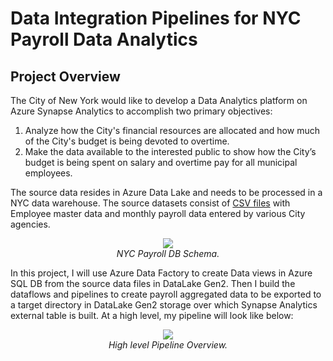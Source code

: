 # Data Integration Pipelines for NYC Payroll Data Analytics
## Project Overview
The City of New York would like to develop a Data Analytics platform on Azure Synapse Analytics to accomplish two primary objectives:

1. Analyze how the City's financial resources are allocated and how much of the City's budget is being devoted to overtime.
2. Make the data available to the interested public to show how the City’s budget is being spent on salary and overtime pay for all municipal employees.

The source data resides in Azure Data Lake and needs to be processed in a NYC data warehouse. The source datasets consist of [CSV files](https://video.udacity-data.com/topher/2022/May/6283aff5_data-nyc-payroll/data-nyc-payroll.zip) with Employee master data and monthly payroll data entered by various City agencies.

<p align="center">
<img src="https://video.udacity-data.com/topher/2024/January/65b989ea_nyc-payroll-db-schema/nyc-payroll-db-schema.jpeg" align="center">
<br>
    <em>NYC Payroll DB Schema.</em>
</p>  
In this project, I will use Azure Data Factory to create Data views in Azure SQL DB from the source data files in DataLake Gen2. Then I build the dataflows and pipelines to create payroll aggregated data to be exported to a target directory in DataLake Gen2 storage over which Synapse Analytics external table is built. At a high level, my pipeline will look like below:

<p></p>
<p align="center">
<img src="https://video.udacity-data.com/topher/2024/January/65b98a0f_data-integration-pipelines-overview/data-integration-pipelines-overview.jpeg" align="center" >
<br>
    <em>High level Pipeline Overview.</em>
</p> 
